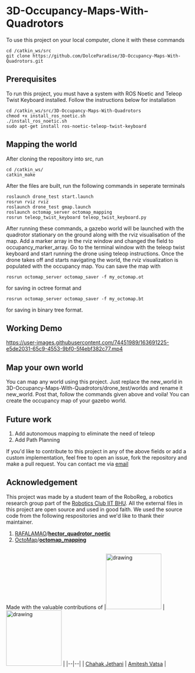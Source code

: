 ﻿# 3D-Occupancy-Maps-With-Quadrotors
To use this project on your local computer, clone it with these commands

    cd /catkin_ws/src
    git clone https://github.com/DolceParadise/3D-Occupancy-Maps-With-Quadrotors.git

## Prerequisites
To run this project, you must have a system with ROS Noetic and Teleop Twist Keyboard installed. Follow the instructions below for installation

    cd /catkin_ws/src/3D-Occupancy-Maps-With-Quadrotors
    chmod +x install_ros_noetic.sh
    ./install_ros_noetic.sh
    sudo apt-get install ros-noetic-teleop-twist-keyboard

## Mapping the world

After cloning the repository into src, run 

    cd /catkin_ws/ 
    catkin_make
 
 After the files are built, run the following commands in seperate terminals 

    roslaunch drone_test start.launch
    rosrun rviz rviz
    roslaunch drone_test gmap.launch
    roslaunch octomap_server octomap_mapping
    rosrun teleop_twist_keyboard teleop_twist_keyboard.py

After running these commands, a gazebo world will be launched with the quadrotor stationary on the ground along with the rviz visualisation of the map. Add a marker array in the rviz window and changed the field to occupancy_marker_array. Go to the terminal window with the teleop twist keyboard and start running the drone using teleop instructions. Once the drone takes off and starts navigating the world, the rviz visualization is populated with the occupancy map. You can save the map with 

    rosrun octomap_server octomap_saver -f my_octomap.ot
   for saving in octree format and 

    rosrun octomap_server octomap_saver -f my_octomap.bt
   for saving in binary tree format. 
   
## Working Demo 


https://user-images.githubusercontent.com/74451989/163691225-e5de2031-65c9-4553-9bf0-5f4ebf382c77.mp4




## Map your own world 
You can map any world using this project. Just replace the new_world in 3D-Occupancy-Maps-With-Quadrotors/drone_test/worlds and rename it new_world. Post that, follow the commands given above and voila! You can create the occupancy map of your gazebo world. 
## Future work

 1. Add autonomous mapping to eliminate the need of teleop
 2. Add Path Planning 

If you'd like to contribute to this project in any of the above fields or add a custom implementation, feel free to open an issue, fork the repository and make a pull request. You can contact me via [email](mailto:pratikmsr@outlook.com)

## Acknowledgement

This project was made by a student team of the RoboReg, a robotics research group part of the [Robotics Club IIT BHU](https://github.com/Robotics-Club-IIT-BHU). All the external files in this project are open source and used in good faith. We used the source code from the following respositories and we'd like to thank their maintainer. 

 1. [RAFALAMAO](https://github.com/RAFALAMAO)/**[hector_quadrotor_noetic](https://github.com/RAFALAMAO/hector_quadrotor_noetic)**
 2. [OctoMap](https://github.com/OctoMap)/**[octomap_mapping](https://github.com/OctoMap/octomap_mapping)**

## 
Made with the valuable contributions of 
|<img src="https://avatars.githubusercontent.com/u/77875542?v=4" alt="drawing" width="150"/> | <img src="https://avatars.githubusercontent.com/u/96468536?v=4" alt="drawing" width="150"/> | 
|--|--|
| [Chahak Jethani](https://github.com/sherlockholmes1603) | [Amitesh Vatsa](https://github.com/vtsamit) |

